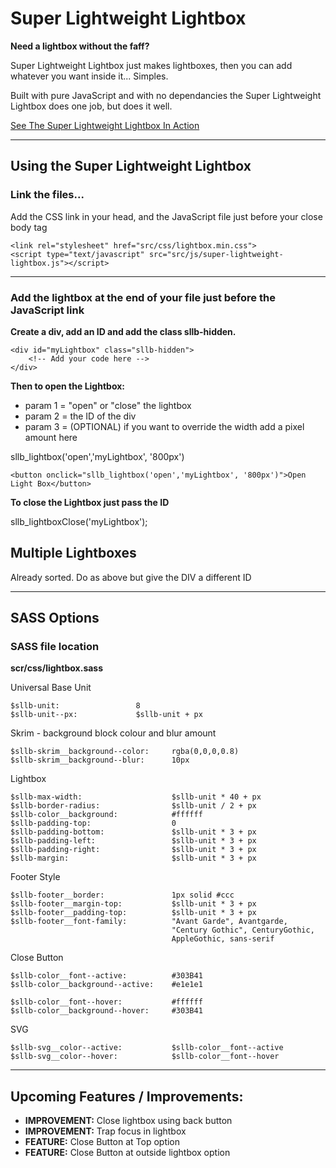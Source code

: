 # Super Lightweight Lightbox

**Need a lightbox without the faff?**

Super Lightweight Lightbox just makes lightboxes, then you can add whatever you want inside it... Simples.

Built with pure JavaScript and with no dependancies the Super Lightweight Lightbox does one job, but does it well. 

[See The Super Lightweight Lightbox In Action](http://superlightweightlightbox.com/)


---

## Using the Super Lightweight Lightbox

### **Link the files...**

Add the CSS link in your head, and the JavaScript file just before your close body tag

    <link rel="stylesheet" href="src/css/lightbox.min.css">
    <script type="text/javascript" src="src/js/super-lightweight-lightbox.js"></script>

---

### **Add the lightbox at the end of your file just before the JavaScript link**

**Create a div, add an ID and add the class sllb-hidden.** 

    <div id="myLightbox" class="sllb-hidden">
        <!-- Add your code here -->
    </div>


**Then to open the Lightbox:** 
- param 1 = "open" or "close" the lightbox
- param 2 = the ID of the div
- param 3 = (OPTIONAL) if you want to override the width add a pixel amount here

sllb_lightbox('open','myLightbox', '800px')

    <button onclick="sllb_lightbox('open','myLightbox', '800px')">Open Light Box</button>

**To close the Lightbox just pass the ID** 

sllb_lightboxClose('myLightbox');


## Multiple Lightboxes

Already sorted. Do as above but give the DIV a different ID

---

## SASS Options

### **SASS file location**

**scr/css/lightbox.sass**

Universal Base Unit

    $sllb-unit:                 8 
    $sllb-unit--px:             $sllb-unit + px


Skrim - background block colour and blur amount

    $sllb-skrim__background--color:     rgba(0,0,0,0.8)
    $sllb-skrim__background--blur:      10px

Lightbox

    $sllb-max-width:                    $sllb-unit * 40 + px
    $sllb-border-radius:                $sllb-unit / 2 + px
    $sllb-color__background:            #ffffff 
    $sllb-padding-top:                  0
    $sllb-padding-bottom:               $sllb-unit * 3 + px
    $sllb-padding-left:                 $sllb-unit * 3 + px
    $sllb-padding-right:                $sllb-unit * 3 + px
    $sllb-margin:                       $sllb-unit * 3 + px

Footer Style

    $sllb-footer__border:               1px solid #ccc
    $sllb-footer__margin-top:           $sllb-unit * 3 + px     
    $sllb-footer__padding-top:          $sllb-unit * 3 + px
    $sllb-footer__font-family:          "Avant Garde", Avantgarde, 
                                        "Century Gothic", CenturyGothic, 
                                        AppleGothic, sans-serif


Close Button

    $sllb-color__font--active:          #303B41
    $sllb-color__background--active:    #e1e1e1

    $sllb-color__font--hover:           #ffffff
    $sllb-color__background--hover:     #303B41

SVG

    $sllb-svg__color--active:           $sllb-color__font--active
    $sllb-svg__color--hover:            $sllb-color__font--hover


--- 



## Upcoming Features / Improvements:
- **IMPROVEMENT:** Close lightbox using back button
- **IMPROVEMENT:** Trap focus in lightbox
- **FEATURE:** Close Button at Top option
- **FEATURE:** Close Button at outside lightbox option